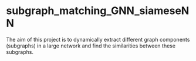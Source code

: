 # subgraph_matching_GNN_siameseNN
The aim of this project is to dynamically extract different graph components (subgraphs) in a large network and find the similarities between these subgraphs. 
